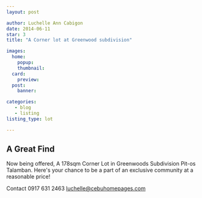 ```yaml
---
layout: post

author: Luchelle Ann Cabigon
date: 2014-06-11
star: 3
title: "A Corner lot at Greenwood subdivision"

images:
  home:
    popup: 
    thumbnail: 
  card:
    preview: 
  post:
    banner: 

categories: 
   - blog
   - listing
listing_type: lot

---
```


## A Great Find

Now being offered, A 178sqm Corner Lot in Greenwoods Subdivision Pit-os Talamban.
Here's your chance to be a part of an exclusive community at a reasonable price!

Contact 0917 631 2463 [luchelle@cebuhomepages.com](mailto:luchelle@cebuhomepages.com)